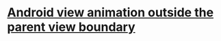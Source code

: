 # [Android view animation outside the parent view boundary](https://medium.com/mindorks/android-view-animation-outside-the-parent-view-boundary-57ab6eece414)
